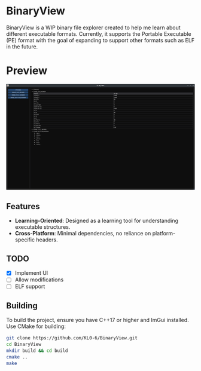 # BinaryView

BinaryView is a WIP binary file explorer created to help me learn about different executable formats. Currently, it supports the Portable Executable (PE) format with the goal of expanding to support other formats such as ELF in the future.

# Preview

![preview](ui.png)

## Features
- **Learning-Oriented**: Designed as a learning tool for understanding executable structures.
- **Cross-Platform**: Minimal dependencies, no reliance on platform-specific headers.

## TODO
- [X] Implement UI
- [ ] Allow modifications
- [ ] ELF support

## Building
To build the project, ensure you have C++17 or higher and ImGui installed. Use CMake for building:

```bash
git clone https://github.com/KL0-6/BinaryView.git
cd BinaryView
mkdir build && cd build
cmake ..
make
```
